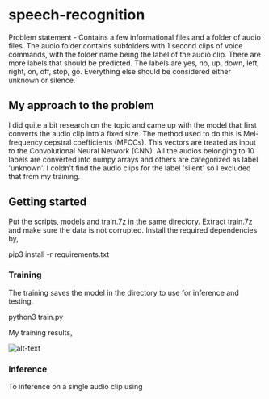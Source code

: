 # speech-recognition

Problem statement - Contains a few informational files and a folder of audio files. The audio folder contains subfolders with 1 second clips of voice commands, with the folder name being the label of the audio clip. There are more labels that should be predicted. The labels are yes, no, up, down, left, right, on, off, stop, go. Everything else should be considered either unknown or silence.

## My approach to the problem

I did quite a bit research on the topic and came up with the model that first converts the audio clip into a fixed size. The method used to do this is Mel-frequency cepstral coefficients (MFCCs). This vectors are treated as input to the Convolutional Neural Network (CNN). All the audios belonging to 10 labels are converted into numpy arrays and others are categorized as label 'unknown'. 
I coldn't find the audio clips for the label 'silent' so I excluded that from my training.  

## Getting started

Put the scripts, models and train.7z in the same directory. Extract train.7z and make sure the data is not corrupted. Install the required dependencies by,    

pip3 install -r requirements.txt

### Training

The training saves the model in the directory to use for inference and testing.  

python3 train.py  

My training results,  

![alt-text](https://raw.githubusercontent.com/chandanms/apeech-recognition/blob/master/Figure_1.png)


### Inference

To inference on a single audio clip using 
